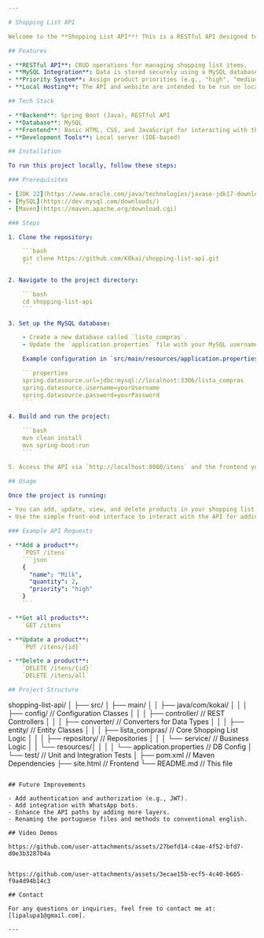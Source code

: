 ```yaml
---

# Shopping List API

Welcome to the **Shopping List API**! This is a RESTful API designed to manage a shopping list with seamless integration to a MySQL database. It includes a simple front-end for adding products, making it ideal for demonstration purposes in local development environments.

## Features

- **RESTful API**: CRUD operations for managing shopping list items.
- **MySQL Integration**: Data is stored securely using a MySQL database.
- **Priority System**: Assign product priorities (e.g., "high", "medium", "low") which are stored as byte values.
- **Local Hosting**: The API and website are intended to be run on local development servers, such as those provided by IDEs (e.g., IntelliJ, Eclipse).

## Tech Stack

- **Backend**: Spring Boot (Java), RESTful API
- **Database**: MySQL
- **Frontend**: Basic HTML, CSS, and JavaScript for interacting with the API
- **Development Tools**: Local server (IDE-based)

## Installation

To run this project locally, follow these steps:

### Prerequisites

- [JDK 22](https://www.oracle.com/java/technologies/javase-jdk17-downloads.html)
- [MySQL](https://dev.mysql.com/downloads/)
- [Maven](https://maven.apache.org/download.cgi)

### Steps

1. Clone the repository:

    ```bash
    git clone https://github.com/K0kai/shopping-list-api.git
    ```

2. Navigate to the project directory:

    ```bash
    cd shopping-list-api
    ```

3. Set up the MySQL database:

    - Create a new database called `lista_compras`.
    - Update the `application.properties` file with your MySQL username, password, and database URL.

    Example configuration in `src/main/resources/application.properties`:

    ```properties
    spring.datasource.url=jdbc:mysql://localhost:3306/lista_compras
    spring.datasource.username=yourUsername
    spring.datasource.password=yourPassword
    ```

4. Build and run the project:

    ```bash
    mvn clean install
    mvn spring-boot:run
    ```

5. Access the API via `http://localhost:8080/itens` and the frontend you can access by using a live server or an IDE to run the html file and adding your port to the access origins in the controller and the `WebConfig`.

## Usage

Once the project is running:

- You can add, update, view, and delete products in your shopping list using the provided API endpoints.
- Use the simple front-end interface to interact with the API for adding products.

### Example API Requests

- **Add a product**:  
    `POST /itens`
    ```json
    {
      "name": "Milk",
      "quantity": 2,
      "priority": "high"
    }
    ```

- **Get all products**:  
    `GET /itens`

- **Update a product**:  
    `PUT /itens/{id}`

- **Delete a product**:  
    `DELETE /itens/{id}`
	`DELETE /itens/all`

## Project Structure

```
shopping-list-api/
│
├── src/
│   ├── main/
│   │   ├── java/com/kokai/
│   │   │   ├── config/       // Configuration Classes
│   │   │   ├── controller/   // REST Controllers
│   │   │   ├── converter/    // Converters for Data Types
│   │   │   ├── entity/       // Entity Classes
│   │   │   ├── lista_compras/ // Core Shopping List Logic
│   │   │   ├── repository/   // Repositories
│   │   │   └── service/      // Business Logic
│   │   └── resources/│   │ 
│   │       └── application.properties  // DB Config
│   └── test/                 // Unit and Integration Tests
│
├── pom.xml                 // Maven Dependencies
├── site.html               // Frontend
└── README.md               // This file
```

## Future Improvements

- Add authentication and authorization (e.g., JWT).
- Add integration with WhatsApp bots.
- Enhance the API paths by adding more layers.
- Renaming the portuguese files and methods to conventional english.

## Video Demos

https://github.com/user-attachments/assets/27befd14-c4ae-4f52-bfd7-d0e3b3287b4a


https://github.com/user-attachments/assets/3ecae15b-ecf5-4c40-b665-f9a4d94b14c3

## Contact

For any questions or inquiries, feel free to contact me at: [lipalupa1@gmail.com].

---
```

